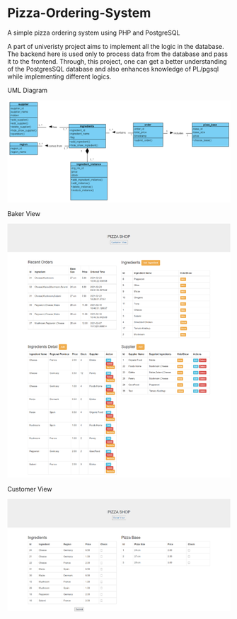 # Pizza-Ordering-System
A simple pizza ordering system using PHP and PostgreSQL

A part of univeristy project aims to implement all the logic in the database. The backend here is used only to process data from the database and pass it to the frontend. Through,
this project, one can get a better understanding of the PostgresSQL database and also enhances knowledge of PL/pgsql while implementing different logics.

UML Diagram

<img src ="Capture.PNG" width ="1000"/>

Baker View

<img src ="screencapture-localhost-AMD-bakerView-php-2021-05-19-13_02_55.png" width ="1000"/>

Customer View

<img src ="screencapture-localhost-AMD-customerView-php-2021-05-19-13_03_26.png" width ="1000"/>

